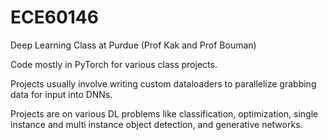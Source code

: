 # ECE60146
Deep Learning Class at Purdue (Prof Kak and Prof Bouman)

Code mostly in PyTorch for various class projects.

Projects usually involve writing custom dataloaders to parallelize grabbing data for input into DNNs. 

Projects are on various DL problems like classification, optimization, single instance and multi instance object detection, and generative networks. 
